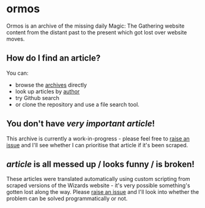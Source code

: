 # ormos

Ormos is an archive of the missing daily Magic: The Gathering website content from the distant past to the present which got lost over website moves.

## How do I find an article?

You can:

- browse the [archives](/archive) directly
- look up articles by [author](by-author)
- try Github search
- or clone the repository and use a file search tool.

## You don't have _very important article_!

This archive is currently a work-in-progress - please feel free to [raise an issue](https://github.com/maxmakesmagic/ormos/issues) and I'll see whether I can prioritise that article if it's been scraped.

## _article_ is all messed up / looks funny / is broken!

These articles were translated automatically using custom scripting from scraped versions of the Wizards website - it's very possible something's gotten lost along the way. Please [raise an issue](https://github.com/maxmakesmagic/ormos/issues) and I'll look into whether the problem can be solved programmatically or not.
